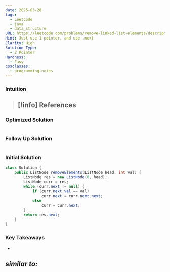 ```yaml
---
date: 2025-03-28
tags:
  - Leetcode
  - java
  - data_structure
URL: https://leetcode.com/problems/remove-linked-list-elements/description/
Hint: Just use 1 pointer, and use .next
Clarity: High
Solution Type:
  - 2 Pointer
Hardness:
  - Easy
cssclasses:
  - programming-notes
---
```

### Intuition

> [!info] References
> - 
### Optimized Solution
```java

```
### Follow Up Solution
```java

```
### Initial Solution
```java
class Solution {
    public ListNode removeElements(ListNode head, int val) {
        ListNode res = new ListNode(0, head);
        ListNode curr = res;
        while (curr.next != null) {
            if (curr.next.val == val)
                curr.next = curr.next.next;
            else 
                curr = curr.next;
        }
        return res.next;
    }
}
```
### Key Takeaways
- 

*similar to:* 
- 